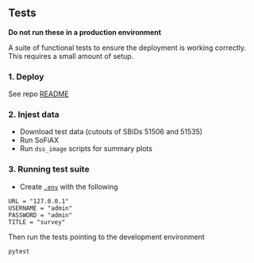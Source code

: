 ## Tests

**Do not run these in a production environment**

A suite of functional tests to ensure the deployment is working correctly. This requires a small amount of setup.

### 1. Deploy

See repo [README](/README.md)

### 2. Injest data

- Download test data (cutouts of SBIDs 51506 and 51535)
- Run SoFiAX
- Run `dss_image` scripts for summary plots

### 3. Running test suite

- Create [`.env`](/tests/.env) with the following

```
URL = "127.0.0.1"
USERNAME = "admin"
PASSWORD = "admin"
TITLE = "survey"
```

Then run the tests pointing to the development environment

```
pytest
```
